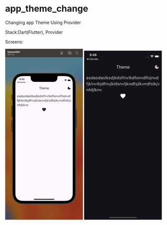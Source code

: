 # app_theme_change

Changing app Theme Using Provider

Stack:Dart(Flutter), Provider

Screens:

<p float="left">
  <img src="1.png" width="250" /> 
  <img src="2.png" width="250" /> 

</p>

